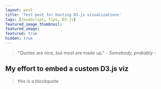 ```yaml
---
layout: post
title: 'Test post for hosting D3.js visualizations'
tags: [JavaScript, Tips, D3.js]
featured_image_thumbnail:
featured_image:
featured: true
hidden: true
---
```


> "Quotes are nice, but most are made up." <cite>- Somebody, probably -</cite>


## My effort to embed a custom D3.js viz

> this is a blockquote

<div id="div_basicResize"></div>

<script src="https://d3js.org/d3.v4.js"></script>

<script>

var Svg = d3.select("#div_basicResize")
  .append("svg")
  .attr("height", 200);

var data = [19, 13, 54, 78, 98, 120, 138];

var x = d3.scaleLinear()
  .domain([0, 150]);
    
var xAxis = Svg.append("g")
  .attr("transform", "translate(0,150)");

var myCircles = Svg
  .selectAll("circles")
  .data(data)
  .enter()
  .append("circle")
    .style("fill", "#69b2b3")
    .attr("r", 8)
    .attr("cy", 100);

function drawChart() {

  // get the current width of the div where the chart appear, and attribute it to Svg
  currentWidth = parseInt(d3.select('#div_basicResize').style('width'), 10)
  Svg.attr("width", currentWidth)

  // Update the X scale and Axis (here the 20 is just to have a bit of margin)
  x.range([ 20, currentWidth-20 ]);
  xAxis.call(d3.axisBottom(x))

  // Add the last information needed for the circles: their X position
  myCircles
    .attr("cx", function(d){ return x(d)})
  };


// Initialize the chart
drawChart();

// Add an event listener that run the function when dimension change
window.addEventListener('resize', drawChart );


</script>